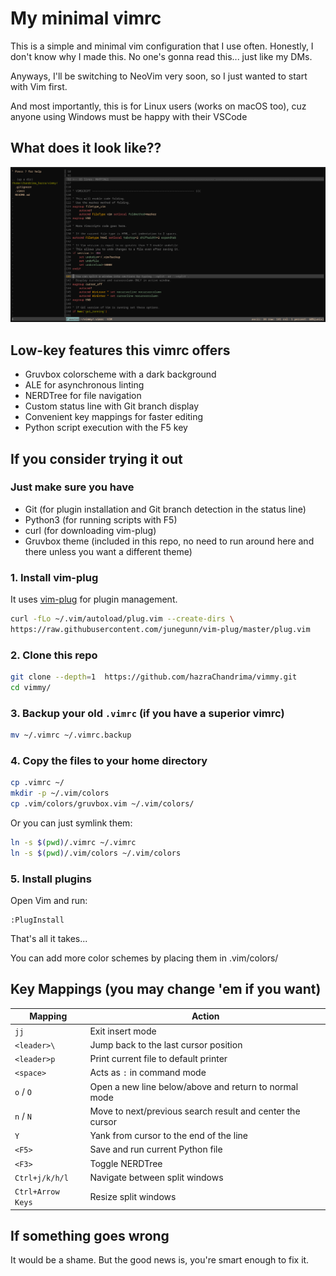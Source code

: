 # My minimal vimrc

This is a simple and minimal vim configuration that I use often.
Honestly, I don't know why I made this. No one's gonna read this... just like my DMs.

Anyways, I'll be switching to NeoVim very soon, so I just wanted to start with Vim first.

And most importantly, this is for Linux users (works on macOS too), cuz anyone using Windows must be happy with their VSCode

## What does it look like??

![oopsie! it broke :\\](what-it-looks-like.png)

## Low-key features this vimrc offers
- Gruvbox colorscheme with a dark background
- ALE for asynchronous linting
- NERDTree for file navigation
- Custom status line with Git branch display
- Convenient key mappings for faster editing
- Python script execution with the F5 key

## If you consider trying it out

### Just make sure you have

* Git (for plugin installation and Git branch detection in the status line)
* Python3 (for running scripts with F5)
* curl (for downloading vim-plug)
* Gruvbox theme (included in this repo, no need to run around here and there unless you want a different theme)

### 1. Install vim-plug

It uses [vim-plug](https://github.com/junegunn/vim-plug) for plugin management.

```bash
curl -fLo ~/.vim/autoload/plug.vim --create-dirs \
https://raw.githubusercontent.com/junegunn/vim-plug/master/plug.vim
```

### 2. Clone this repo

```bash
git clone --depth=1  https://github.com/hazraChandrima/vimmy.git
cd vimmy/
```

### 3. Backup your old `.vimrc` (if you have a superior vimrc)

```bash
mv ~/.vimrc ~/.vimrc.backup
```

### 4. Copy the files to your home directory

```bash
cp .vimrc ~/
mkdir -p ~/.vim/colors
cp .vim/colors/gruvbox.vim ~/.vim/colors/
```

Or you can just symlink them:

```bash
ln -s $(pwd)/.vimrc ~/.vimrc
ln -s $(pwd)/.vim/colors ~/.vim/colors
```

### 5. Install plugins

Open Vim and run:

```vim
:PlugInstall
```

That's all it takes...

You can add more color schemes by placing them in .vim/colors/

## Key Mappings (you may change 'em if you want)

| Mapping           | Action                                                    |
| ----------------- | --------------------------------------------------------- |
| `jj`              | Exit insert mode                                          |
| `<leader>\`       | Jump back to the last cursor position                     |
| `<leader>p`       | Print current file to default printer                     |
| `<space>`         | Acts as `:` in command mode                               |
| `o` / `O`         | Open a new line below/above and return to normal mode     |
| `n` / `N`         | Move to next/previous search result and center the cursor |
| `Y`               | Yank from cursor to the end of the line                   |
| `<F5>`            | Save and run current Python file                          |
| `<F3>`            | Toggle NERDTree                                           |
| `Ctrl+j/k/h/l`    | Navigate between split windows                            |
| `Ctrl+Arrow Keys` | Resize split windows                                      |


## If something goes wrong

It would be a shame. But the good news is, you're smart enough to fix it.
